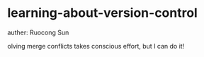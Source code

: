# learning-about-version-control

auther: Ruocong Sun


olving merge conflicts takes conscious effort, but I can do it!
